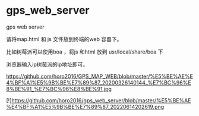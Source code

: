 # gps_web_server

gps web server 

请将map.html 和 js 文件放到终端的web 容器下。

比如树莓派可以使用boa ，将js  和html 放到 usr/local/share/boa 下

浏览器输入ip树莓派的ip地址即可。

https://github.com/horo2016/GPS_MAP_WEB/blob/master/%E5%BE%AE%E4%BF%A1%E5%9B%BE%E7%89%87_20200326140144_%E7%BC%96%E8%BE%91_%E7%BC%96%E8%BE%91.jpg


[!]https://github.com/horo2016/gps_web_server/blob/master/%E5%BE%AE%E4%BF%A1%E5%9B%BE%E7%89%87_20220614202619.png
